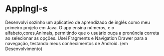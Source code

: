 # AppIngl-s
Desenvolvi sozinho um aplicativo de aprendizado de inglês como meu primeiro projeto em Java. O app ensina  números, e o alfabeto,cores,Animais, permitindo que o usuário ouça a pronúncia correta ao selecionar as opções. Usei Fragments e Navigation Drawer para a navegação, testando meus conhecimentos de Android. (em Desenvolvimento)
